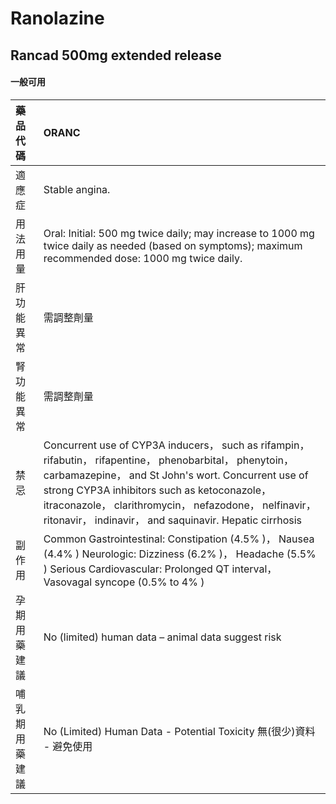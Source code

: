 # Ranolazine

## Rancad 500mg extended release

#### 一般可用

| 藥品代碼       | ORANC                                                                                                                                                                                                                                                                                                                                |
|:---------------|:-------------------------------------------------------------------------------------------------------------------------------------------------------------------------------------------------------------------------------------------------------------------------------------------------------------------------------------|
| 適應症         | Stable angina.                                                                                                                                                                                                                                                                                                                       |
| 用法用量       | Oral: Initial: 500 mg twice daily; may increase to 1000 mg twice daily as needed (based on symptoms); maximum recommended dose: 1000 mg twice daily.                                                                                                                                                                                 |
| 肝功能異常     | 需調整劑量                                                                                                                                                                                                                                                                                                                           |
| 腎功能異常     | 需調整劑量                                                                                                                                                                                                                                                                                                                           |
| 禁忌           | Concurrent use of CYP3A inducers， such as rifampin， rifabutin， rifapentine， phenobarbital， phenytoin， carbamazepine， and St John's wort. Concurrent use of strong CYP3A inhibitors such as ketoconazole， itraconazole， clarithromycin， nefazodone， nelfinavir， ritonavir， indinavir， and saquinavir. Hepatic cirrhosis |
| 副作用         | Common Gastrointestinal: Constipation (4.5% )， Nausea (4.4% ) Neurologic: Dizziness (6.2% )， Headache (5.5% ) Serious Cardiovascular: Prolonged QT interval， Vasovagal syncope (0.5% to 4% )                                                                                                                                      |
| 孕期用藥建議   | No (limited) human data – animal data suggest risk                                                                                                                                                                                                                                                                                   |
| 哺乳期用藥建議 | No (Limited) Human Data - Potential Toxicity 無(很少)資料 - 避免使用                                                                                                                                                                                                                                                                 |

